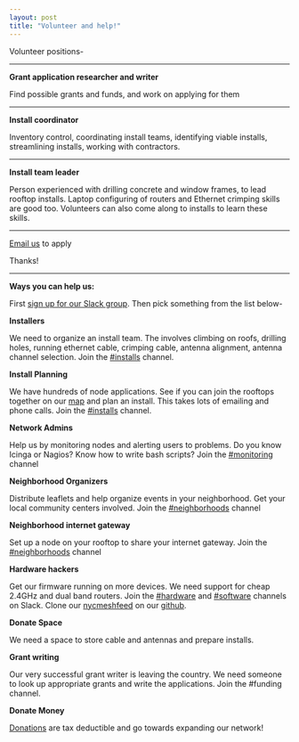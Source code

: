 ```yaml
---
layout: post
title: "Volunteer and help!"
---
```


Volunteer positions-

***
**Grant application researcher and writer**

Find possible grants and funds, and work on applying for them

***

**Install coordinator**

Inventory control, coordinating install teams, identifying viable installs, streamlining installs, working with contractors.

***

**Install team leader**

Person experienced with drilling concrete and window frames, to lead rooftop installs. Laptop configuring of routers and Ethernet crimping skills are good too. Volunteers can also come along to installs to learn these skills.

***
[Email us](mailto:v@nycmesh.net) to apply

Thanks!

***


**Ways you can help us:**

First [sign up for our Slack group](https://slack.nycmesh.net). Then pick something from the list below-

**Installers**

We need to organize an install team. The involves climbing on roofs, drilling holes, running ethernet cable, crimping cable, antenna alignment, antenna channel selection. Join the [#installs](https://nycmesh.slack.com/messages/installs) channel.

**Install Planning**

We have hundreds of node applications. See if you can join the rooftops together on our [map](https://nycmesh.net/map/) and plan an install. This takes lots of emailing and phone calls. Join the [#installs](https://nycmesh.slack.com/messages/installs) channel.

**Network Admins**

Help us by monitoring nodes and alerting users to problems. Do you know Icinga or Nagios? Know how to write bash scripts? Join the [#monitoring](https://nycmesh.slack.com/messages/monitoring) channel

**Neighborhood Organizers**

Distribute leaflets and help organize events in your neighborhood. Get your local community centers involved. Join the [#neighborhoods](https://nycmesh.slack.com/messages/neighborhoods) channel

**Neighborhood internet gateway**

Set up a node on your rooftop to share your internet gateway. Join the [#neighborhoods](https://nycmesh.slack.com/messages/neighborhoods) channel

**Hardware hackers**

Get our firmware running on more devices. We need support for cheap 2.4GHz and dual band routers. Join the [#hardware](https://nycmesh.slack.com/messages/hardware) and [#software](https://nycmesh.slack.com/messages/software) channels on Slack. Clone our [nycmeshfeed](https://github.com/nycmeshnet/nycmeshfeed) on our [github](https://github.com/nycmeshnet).

**Donate Space**

We need a space to store cable and antennas and prepare installs.

**Grant writing**

Our very successful grant writer is leaving the country. We need someone to look up appropriate grants and write the applications. Join the #funding channel.

**Donate Money**

[Donations](https://nycmesh.net/donate/) are tax deductible and go towards expanding our network!

